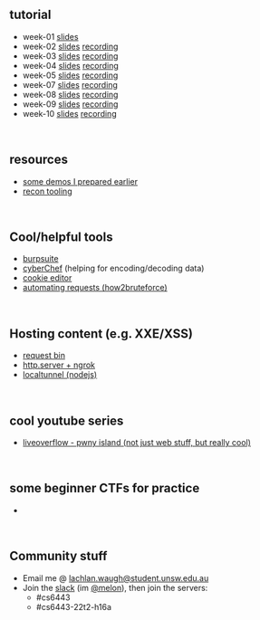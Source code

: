 <style>#downloads { display: none !important; }</style>

## tutorial
* week-01 [slides](/6443/week01)
* week-02 [slides](/6443/week02) [recording](https://youtu.be/LqnInRIUK-Q)
* week-03 [slides](/6443/week03) [recording]()
* week-04 [slides](/6443/week04) [recording]()
* week-05 [slides](/6443/week05) [recording]()
* week-07 [slides](/6443/week07) [recording]()
* week-08 [slides](/6443/week08) [recording]()
* week-09 [slides](/6443/week09) [recording]()
* week-10 [slides](/6443/week10) [recording]()

&nbsp;

## resources
* [some demos I prepared earlier](https://github.com/lachlan-waugh/6443/tree/main/demos)
* [recon tooling](/6443/resources/recon)

&nbsp;

## Cool/helpful tools
* [burpsuite](https://portswigger.net/burp)
* [cyberChef](https://gchq.github.io/CyberChef/) (helping for encoding/decoding data)
* [cookie editor](https://addons.mozilla.org/en-US/firefox/addon/cookie-editor/)
* [automating requests (how2bruteforce)](/6443/resources/post)

&nbsp;

## Hosting content (e.g. XXE/XSS)
* [request bin](/6443/resources/requestbin)
* [http.server + ngrok](/6443/resources/ngrok)
* [localtunnel (nodejs)](https://github.com/localtunnel/localtunnel)

&nbsp;

## cool youtube series
* [liveoverflow - pwny island (not just web stuff, but really cool)](https://www.youtube.com/watch?v=RDZnlcnmPUA&list=PLhixgUqwRTjzzBeFSHXrw9DnQtssdAwgG&index=1)

&nbsp;

## some beginner CTFs for practice
* 

&nbsp;

## Community stuff
* Email me @ [lachlan.waugh@student.unsw.edu.au]()
* Join the [slack](https://seceduau.slack.com/signup) (im [@melon]()), then join the servers:
    * #cs6443
    * #cs6443-22t2-h16a
